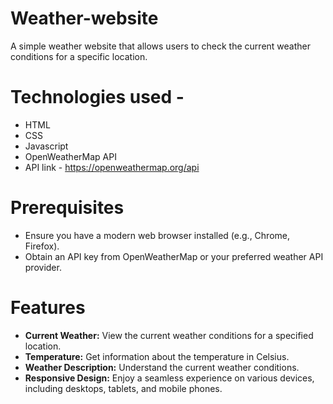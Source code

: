 # Weather-website
A simple weather website that allows users to check the current weather conditions for a specific location.

# Technologies used -
- HTML
- CSS
- Javascript
- OpenWeatherMap API
- API link - https://openweathermap.org/api

# Prerequisites

- Ensure you have a modern web browser installed (e.g., Chrome, Firefox).
- Obtain an API key from OpenWeatherMap or your preferred weather API provider.

# Features

- **Current Weather:** View the current weather conditions for a specified location.
- **Temperature:** Get information about the temperature in Celsius.
- **Weather Description:** Understand the current weather conditions.
- **Responsive Design:** Enjoy a seamless experience on various devices, including desktops, tablets, and mobile phones.


